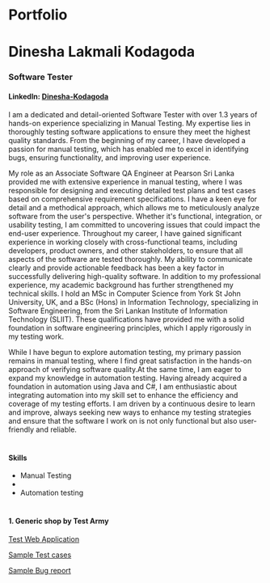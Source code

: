# Portfolio

# Dinesha Lakmali Kodagoda 
### Software Tester
#### LinkedIn: <a href="https://www.linkedin.com/in/dinesha-kodagoda-376170212/">Dinesha-Kodagoda </a>

I am a dedicated and detail-oriented Software Tester with over 1.3 years of hands-on experience specializing in Manual Testing.
My expertise lies in thoroughly testing software applications to ensure they meet the highest quality standards. 
From the beginning of my career, I have developed a passion for manual testing, which has enabled me to excel in identifying bugs, ensuring functionality, and improving user experience.

My role as an Associate Software QA Engineer at Pearson Sri Lanka provided me with extensive experience in manual testing, where I was responsible for designing and executing detailed test plans and test cases based on comprehensive requirement specifications. I have a keen eye for detail and a methodical approach, which allows me to meticulously analyze software from the user's perspective. Whether it's functional, integration, or usability testing, I am committed to uncovering issues that could impact the end-user experience.
Throughout my career, I have gained significant experience in working closely with cross-functional teams, including developers, product owners, and other stakeholders, to ensure that all aspects of the software are tested thoroughly. My ability to communicate clearly and provide actionable feedback has been a key factor in successfully delivering high-quality software.
In addition to my professional experience, my academic background has further strengthened my technical skills. I hold an MSc in Computer Science from York St John University, UK, and a BSc (Hons) in Information Technology, specializing in Software Engineering, from the Sri Lankan Institute of Information Technology (SLIIT). These qualifications have provided me with a solid foundation in software engineering principles, which I apply rigorously in my testing work.

While I have begun to explore automation testing, my primary passion remains in manual testing, where I find great satisfaction in the hands-on approach of verifying software quality.At the same time, I am eager to expand my knowledge in automation testing. Having already acquired a foundation in automation using Java and C#, I am enthusiastic about integrating automation into my skill set to enhance the efficiency and coverage of my testing efforts.
I am driven by a continuous desire to learn and improve, always seeking new ways to enhance my testing strategies and ensure that the software I work on is not only functional but also user-friendly and reliable.

#
#### Skills
+ Manual Testing
+ 
+ Automation testing

#
#### 1. Generic shop by Test Army
<a href="https://skleptest.pl/my-account/">Test Web Application</a>  

<a href="https://docs.google.com/spreadsheets/d/1s5UlzE5s2LgO2agn7-N_VF295vJgozG9N673XyoU-ns/edit?gid=0#gid=0"> Sample Test cases </a> 

<a href="https://docs.google.com/spreadsheets/d/1Uu0P36YRS9cvtmxMsmgVhtFKRMckHLRoEBqhnTkC9sI/edit?gid=0#gid=0"> Sample Bug report </a>
